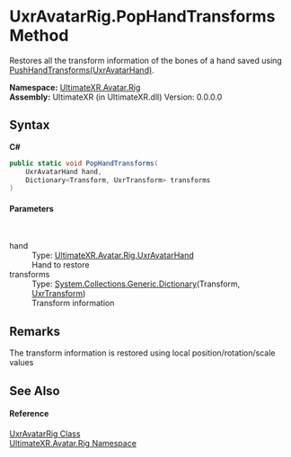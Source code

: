 # UxrAvatarRig.PopHandTransforms Method 
 

Restores all the transform information of the bones of a hand saved using <a href="M_UltimateXR_Avatar_Rig_UxrAvatarRig_PushHandTransforms">PushHandTransforms(UxrAvatarHand)</a>.

**Namespace:**&nbsp;<a href="N_UltimateXR_Avatar_Rig">UltimateXR.Avatar.Rig</a><br />**Assembly:**&nbsp;UltimateXR (in UltimateXR.dll) Version: 0.0.0.0

## Syntax

**C#**<br />
``` C#
public static void PopHandTransforms(
	UxrAvatarHand hand,
	Dictionary<Transform, UxrTransform> transforms
)
```


#### Parameters
&nbsp;<dl><dt>hand</dt><dd>Type: <a href="T_UltimateXR_Avatar_Rig_UxrAvatarHand">UltimateXR.Avatar.Rig.UxrAvatarHand</a><br />Hand to restore</dd><dt>transforms</dt><dd>Type: <a href="https://docs.microsoft.com/dotnet/api/system.collections.generic.dictionary-2" target="_blank" rel="noopener noreferrer">System.Collections.Generic.Dictionary</a>(Transform, <a href="T_UltimateXR_Core_UxrTransform">UxrTransform</a>)<br />Transform information</dd></dl>

## Remarks
The transform information is restored using local position/rotation/scale values

## See Also


#### Reference
<a href="T_UltimateXR_Avatar_Rig_UxrAvatarRig">UxrAvatarRig Class</a><br /><a href="N_UltimateXR_Avatar_Rig">UltimateXR.Avatar.Rig Namespace</a><br />